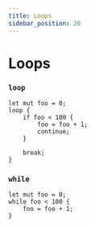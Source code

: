 ```yaml
---
title: Loops
sidebar_position: 20
---
```


# Loops

### `loop`

```mew
let mut foo = 0;
loop {
    if foo < 100 {
        foo = foo + 1;
        continue;
    }
    
    break;
}
```

### `while`

```mew
let mut foo = 0;
while foo < 100 {
    foo = foo + 1;
}
```